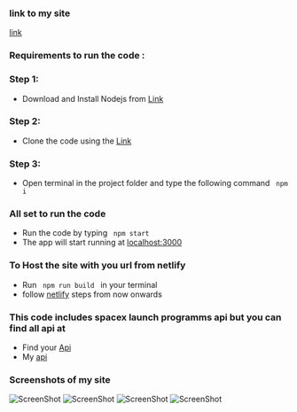 ### link to my site
[link](https://fleo-app.netlify.app/)
### Requirements to run the code :

### Step 1:
- Download and Install Nodejs from [Link](https://nodejs.org/en/download/)

### Step 2:
- Clone the code using the
[Link](https://github.com/PratyakshMathur/fleo-app.git)

### Step 3:
- Open terminal in the project folder and type the following command <code> npm i</code>

### All set to run the code
- Run the code by typing <code> npm start </code>
- The app will start running at [localhost:3000](localhost:3000)

### To Host the site with you url from netlify
- Run <code> npm run build </code> in your terminal
- follow [netlify](https://docs.netlify.com/cli/get-started/) steps from now onwards 

### This code includes spacex launch programms api but you can find all api at 
- Find your [Api](https://github.com/r-spacex/SpaceX-API)
- My [api](https://api.spaceXdata.com/v3/launches?limit=100)

### Screenshots of my site
![ScreenShot](https://raw.github.com/PratyakshMathur/fleo-app/main/reaadme0.png)
![ScreenShot](https://raw.github.com/PratyakshMathur/fleo-app/main/reaadme1.png)
![ScreenShot](https://raw.github.com/PratyakshMathur/fleo-app/main/reaadme2.png)
![ScreenShot](https://raw.github.com/PratyakshMathur/fleo-app/main/reaadme3.png)
